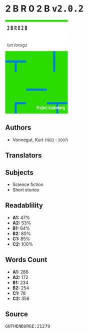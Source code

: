 # 2 B R 0 2 B <kbd>v2.0.2</kbd>

![](./cover.medium.jpg "")

## Authors


 - Vonnegut, Kurt <small>(1922 - 2007)</small>

## Translators



## Subjects


 - Science fiction
 - Short stories

## Readablility


 - **A1:** 47%
 - **A2:** 53%
 - **B1:** 64%
 - **B2:** 80%
 - **C1:** 85%
 - **C2:** 100%

## Words Count


 - **A1:** 286
 - **A2:** 172
 - **B1:** 234
 - **B2:** 254
 - **C1:** 78
 - **C2:** 356

## Source


<kbd>GUTHENBURGE:21279</kbd>
